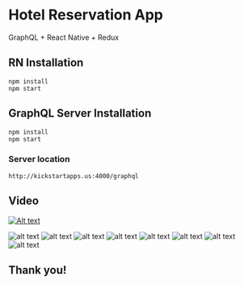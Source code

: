 # Hotel Reservation App

GraphQL + React Native + Redux

## RN Installation 
    npm install
    npm start

## GraphQL Server Installation
    npm install
    npm start

### Server location
    http://kickstartapps.us:4000/graphql

## Video
[![Alt text](https://i.imgur.com/pVByW80.png)](https://www.youtube.com/watch?v=VIZ7UAruLTw)


![alt text](https://image.ibb.co/cX8pfe/image8.jpg)
![alt text](https://image.ibb.co/hXWxYz/image7.jpg)
![alt text](https://image.ibb.co/hVpvLe/image6.jpg)
![alt text](https://image.ibb.co/nAzZDz/image5.jpg)
![alt text](https://image.ibb.co/gt4qmK/image4.jpg)
![alt text](https://image.ibb.co/jqqKfe/image3.jpg)
![alt text](https://image.ibb.co/fXXMtz/image2.jpg)
![alt text](https://image.ibb.co/kd4HYz/image1.jpg)

## Thank you!
